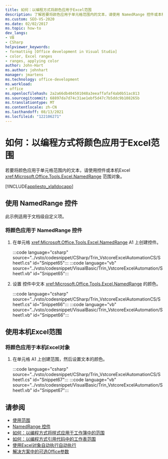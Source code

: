 ```yaml
---
title: 如何：以编程方式将颜色应用于Excel范围
description: 了解若要将颜色应用于单元格范围内的文本，请使用 NamedRange 控件或本机Excel对象。
ms.custom: SEO-VS-2020
ms.date: 02/02/2017
ms.topic: how-to
dev_langs:
- VB
- CSharp
helpviewer_keywords:
- formatting [Office development in Visual Studio]
- color, Excel ranges
- ranges, applying color
author: John-Hart
ms.author: johnhart
manager: jmartens
ms.technology: office-development
ms.workload:
- office
ms.openlocfilehash: 2a2a66db404501048a3eeaffafaf4ab0b51ac813
ms.sourcegitcommit: 68897da7d74c31ae1ebf5d47c7b5ddc9b108265b
ms.translationtype: MT
ms.contentlocale: zh-CN
ms.lasthandoff: 08/13/2021
ms.locfileid: "122106271"
---
```

# <a name="how-to-programmatically-apply-color-to-excel-ranges"></a>如何：以编程方式将颜色应用于Excel范围
  若要将颜色应用于单元格范围内的文本，请使用控件或本机Excel <xref:Microsoft.Office.Tools.Excel.NamedRange> 范围对象。

 [!INCLUDE[appliesto_xlalldocapp](../vsto/includes/appliesto-xlalldocapp-md.md)]

## <a name="use-a-namedrange-control"></a>使用 NamedRange 控件
 此示例适用于文档级自定义项。

### <a name="to-apply-color-to-a-namedrange-control"></a>将颜色应用于 NamedRange 控件

1. 在单元格 <xref:Microsoft.Office.Tools.Excel.NamedRange> A1 上创建控件。

     :::code language="csharp" source="../vsto/codesnippet/CSharp/Trin_VstcoreExcelAutomationCS/Sheet1.cs" id="Snippet65":::
     :::code language="vb" source="../vsto/codesnippet/VisualBasic/Trin_VstcoreExcelAutomation/Sheet1.vb" id="Snippet65":::

2. 设置 控件中文本 <xref:Microsoft.Office.Tools.Excel.NamedRange> 的颜色。

     :::code language="csharp" source="../vsto/codesnippet/CSharp/Trin_VstcoreExcelAutomationCS/Sheet1.cs" id="Snippet66":::
     :::code language="vb" source="../vsto/codesnippet/VisualBasic/Trin_VstcoreExcelAutomation/Sheet1.vb" id="Snippet66":::

## <a name="use-native-excel-ranges"></a>使用本机Excel范围

### <a name="to-apply-color-to-a-native-excel-range-object"></a>将颜色应用于本机Excel对象

1. 在单元格 A1 上创建范围，然后设置文本的颜色。

     :::code language="csharp" source="../vsto/codesnippet/CSharp/Trin_VstcoreExcelAutomationCS/Sheet1.cs" id="Snippet67":::
     :::code language="vb" source="../vsto/codesnippet/VisualBasic/Trin_VstcoreExcelAutomation/Sheet1.vb" id="Snippet67":::

## <a name="see-also"></a>请参阅
- [使用范围](../vsto/working-with-ranges.md)
- [NamedRange 控件](../vsto/namedrange-control.md)
- [如何：以编程方式将样式应用于工作簿中的范围](../vsto/how-to-programmatically-apply-styles-to-ranges-in-workbooks.md)
- [如何：以编程方式引用代码中的工作表范围](../vsto/how-to-programmatically-refer-to-worksheet-ranges-in-code.md)
- [使用Excel对象自动执行自动执行](../vsto/automating-excel-by-using-extended-objects.md)
- [解决方案中的可选Office参数](../vsto/optional-parameters-in-office-solutions.md)
